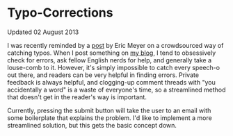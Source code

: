 Typo-Corrections
================
Updated 02 August 2013

I was recently reminded by a [post](http://meyerweb.com/eric/thoughts/2013/05/28/collective-editorial-the-plugin/) by Eric Meyer on a crowdsourced way of catching typos. When I post something on [my blog](http://kellenfujimoto.com/tagged/blog), I tend to obsessively check for errors, ask fellow English nerds for help, and generally take a louse-comb to it. However, it's simply impossible to catch every speech-o out there, and readers can be very helpful in finding errors. Private feedback is always helpful, and clogging-up comment threads with "you accidentally a word" is a waste of everyone's time, so a streamlined method that doesn't get in the reader's way is important.

Currently, pressing the submit button will take the user to an email with some boilerplate that explains the problem. I'd like to implement a more streamlined solution, but this gets the basic concept down.